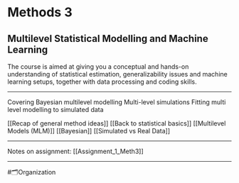 # Methods 3
## Multilevel Statistical Modelling and Machine Learning
The course is aimed at giving you a conceptual and hands-on understanding of statistical estimation, generalizability issues and machine learning setups, together with data processing and coding skills.

___
Covering Bayesian multilevel modelling
Multi-level simulations
Fitting multi level modelling to simulated data

[[Recap of general method ideas]]
[[Back to statistical basics]]
[[Multilevel Models (MLM)]]
[[Bayesian]]
[[Simulated vs Real Data]]

___



Notes on assignment:
[[Assignment_1_Meth3]]

___
#🗂️Organization 






